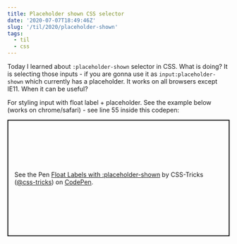 ```yaml
---
title: Placeholder shown CSS selector
date: '2020-07-07T18:49:46Z'
slug: '/til/2020/placeholder-shown'
tags:
  - til
  - css
---
```


Today I learned about `:placeholder-shown` selector in CSS.
What is doing? It is selecting those inputs - if you are gonna use it as `input:placeholder-shown`
which currently has a placeholder. It works on all browsers except IE11. When it can be useful?

For styling input with float label + placeholder. See the example below (works on chrome/safari) -
see line 55 inside this codepen:

<p class="codepen" data-height="265" data-theme-id="light" data-default-tab="css,result" data-user="css-tricks" data-slug-hash="XVBLRM" style="height: 265px; box-sizing: border-box; display: flex; align-items: center; justify-content: center; border: 2px solid; margin: 1em 0; padding: 1em;" data-pen-title="Float Labels with :placeholder-shown">
  <span>See the Pen <a href="https://codepen.io/team/css-tricks/pen/XVBLRM">
  Float Labels with :placeholder-shown</a> by CSS-Tricks (<a href="https://codepen.io/css-tricks">@css-tricks</a>)
  on <a href="https://codepen.io">CodePen</a>.</span>
</p>
<script async src="https://static.codepen.io/assets/embed/ei.js"></script>
